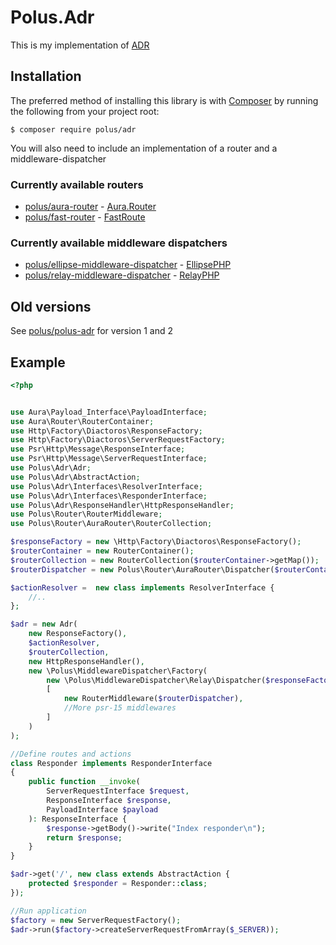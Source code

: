 # Polus.Adr

This is my implementation of [ADR](https://github.com/pmjones/adr)

## Installation

The preferred method of installing this library is with
[Composer](https://getcomposer.org/) by running the following from your project
root:

`
  $ composer require polus/adr
`

You will also need to include an implementation of a router and a middleware-dispatcher  

### Currently available routers

 - [polus/aura-router](https://github.com/polusphp/aura-router) - [Aura.Router](https://github.com/auraphp/Aura.Router)
 - [polus/fast-router](https://github.com/polusphp/fast-router) - [FastRoute](https://github.com/nikic/FastRoute)

### Currently available middleware dispatchers

 - [polus/ellipse-middleware-dispatcher](https://github.com/polusphp/ellipse-middleware-dispatcher) - [EllipsePHP](https://github.com/ellipsephp/)
 - [polus/relay-middleware-dispatcher](https://github.com/polusphp/relay-middleware-dispatcher) - [RelayPHP](http://relayphp.com/2.x)

## Old versions 

See [polus/polus-adr](https://github.com/polusphp/polus-adr) for version 1 and 2

## Example


```php
<?php


use Aura\Payload_Interface\PayloadInterface;
use Aura\Router\RouterContainer;
use Http\Factory\Diactoros\ResponseFactory;
use Http\Factory\Diactoros\ServerRequestFactory;
use Psr\Http\Message\ResponseInterface;
use Psr\Http\Message\ServerRequestInterface;
use Polus\Adr\Adr;
use Polus\Adr\AbstractAction;
use Polus\Adr\Interfaces\ResolverInterface;
use Polus\Adr\Interfaces\ResponderInterface;
use Polus\Adr\ResponseHandler\HttpResponseHandler;
use Polus\Router\RouterMiddleware;
use Polus\Router\AuraRouter\RouterCollection;

$responseFactory = new \Http\Factory\Diactoros\ResponseFactory();
$routerContainer = new RouterContainer();
$routerCollection = new RouterCollection($routerContainer->getMap());
$routerDispatcher = new Polus\Router\AuraRouter\Dispatcher($routerContainer);

$actionResolver =  new class implements ResolverInterface {
    //..
};

$adr = new Adr(
    new ResponseFactory(),
    $actionResolver,
    $routerCollection,
    new HttpResponseHandler(),
    new \Polus\MiddlewareDispatcher\Factory(
        new \Polus\MiddlewareDispatcher\Relay\Dispatcher($responseFactory),
        [
            new RouterMiddleware($routerDispatcher),
            //More psr-15 middlewares
        ]
    )
);

//Define routes and actions
class Responder implements ResponderInterface
{
    public function __invoke(
        ServerRequestInterface $request,
        ResponseInterface $response,
        PayloadInterface $payload
    ): ResponseInterface {
        $response->getBody()->write("Index responder\n");
        return $response;
    }
}

$adr->get('/', new class extends AbstractAction {
    protected $responder = Responder::class;
});

//Run application
$factory = new ServerRequestFactory();
$adr->run($factory->createServerRequestFromArray($_SERVER));

```